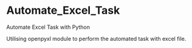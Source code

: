 # Automate_Excel_Task
Automate Excel Task with Python

Utilising openpyxl module to perform the automated task with excel file.
